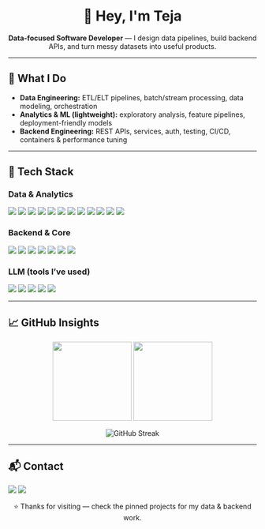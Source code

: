 <!-- Profile README for Teja -->

<h1 align="center">👋 Hey, I'm Teja</h1>
<p align="center">
  <b>Data-focused Software Developer</b> — I design data pipelines, build backend APIs, and turn messy datasets into useful products.
</p>

---

## 🎯 What I Do
- **Data Engineering:** ETL/ELT pipelines, batch/stream processing, data modeling, orchestration
- **Analytics & ML (lightweight):** exploratory analysis, feature pipelines, deployment-friendly models
- **Backend Engineering:** REST APIs, services, auth, testing, CI/CD, containers & performance tuning

---

## 🧰 Tech Stack

### Data & Analytics
<p>
  <img src="https://img.shields.io/badge/Pandas-150458?style=for-the-badge&logo=pandas&logoColor=white"/>
  <img src="https://img.shields.io/badge/NumPy-013243?style=for-the-badge&logo=numpy&logoColor=white"/>
  <img src="https://img.shields.io/badge/SQL-4479A1?style=for-the-badge&logo=postgresql&logoColor=white"/>
  <img src="https://img.shields.io/badge/PostgreSQL-336791?style=for-the-badge&logo=postgresql&logoColor=white"/>
  <img src="https://img.shields.io/badge/MySQL-005C84?style=for-the-badge&logo=mysql&logoColor=white"/>
  <img src="https://img.shields.io/badge/MongoDB-4EA94B?style=for-the-badge&logo=mongodb&logoColor=white"/>
  <img src="https://img.shields.io/badge/Apache%20Spark-E25A1C?style=for-the-badge&logo=apachespark&logoColor=white"/>
  <img src="https://img.shields.io/badge/Apache%20Airflow-017CEE?style=for-the-badge&logo=apacheairflow&logoColor=white"/>
  <img src="https://img.shields.io/badge/dbt-FF694B?style=for-the-badge&logo=dbt&logoColor=white"/>
  <img src="https://img.shields.io/badge/Kafka-231F20?style=for-the-badge&logo=apachekafka&logoColor=white"/>
  <img src="https://img.shields.io/badge/Power%20BI-F2C811?style=for-the-badge&logo=powerbi&logoColor=black"/>
  <img src="https://img.shields.io/badge/Tableau-E97627?style=for-the-badge&logo=tableau&logoColor=white"/>
</p>

### Backend & Core
<p>
  <img src="https://img.shields.io/badge/Python-3776AB?style=for-the-badge&logo=python&logoColor=white"/>
  <img src="https://img.shields.io/badge/FastAPI-009688?style=for-the-badge&logo=fastapi&logoColor=white"/>
  <img src="https://img.shields.io/badge/Flask-000000?style=for-the-badge&logo=flask&logoColor=white"/>
  <img src="https://img.shields.io/badge/Java-007396?style=for-the-badge&logo=openjdk&logoColor=white"/>
  <img src="https://img.shields.io/badge/Git-181717?style=for-the-badge&logo=git&logoColor=white"/>
  <img src="https://img.shields.io/badge/Docker-2496ED?style=for-the-badge&logo=docker&logoColor=white"/>
  <img src="https://img.shields.io/badge/Kubernetes-326CE5?style=for-the-badge&logo=kubernetes&logoColor=white"/>
</p>

### LLM (tools I’ve used)
<p>
  <img src="https://img.shields.io/badge/GPT-412991?style=for-the-badge&logo=openai&logoColor=white"/>
  <img src="https://img.shields.io/badge/BERT-1F425F?style=for-the-badge&logo=google&logoColor=white"/>
  <img src="https://img.shields.io/badge/LLaMA-FF4500?style=for-the-badge&logo=meta&logoColor=white"/>
  <img src="https://img.shields.io/badge/HuggingFace-FCC624?style=for-the-badge&logo=huggingface&logoColor=black"/>
  <img src="https://img.shields.io/badge/LangChain-000000?style=for-the-badge&logo=chainlink&logoColor=white"/>
</p>

---

## 📈 GitHub Insights
<p align="center">
  <img src="https://github-readme-stats.vercel.app/api?username=Teja-ch5&show_icons=true&theme=radical" height="160px"/>
  <img src="https://github-readme-stats.vercel.app/api/top-langs/?username=Teja-ch5&layout=compact&theme=radical" height="160px"/>
</p>
<p align="center">
  <img src="https://streak-stats.demolab.com?user=Teja-ch5&theme=radical" alt="GitHub Streak"/>
</p>

---

## 📬 Contact
<p>
  <a href="mailto:btchalicham@gmail.com"><img src="https://img.shields.io/badge/Gmail-btchalicham%40gmail.com-red?style=for-the-badge&logo=gmail&logoColor=white"/></a>
  <a href="https://www.linkedin.com/in/teja-chalicham/"><img src="https://img.shields.io/badge/LinkedIn-Teja%20Chalicham-blue?style=for-the-badge&logo=linkedin&logoColor=white"/></a>
</p>

<p align="center">⭐️ Thanks for visiting — check the pinned projects for my data & backend work.</p>
